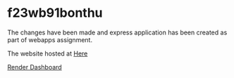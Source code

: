 # f23wb91bonthu

The changes have been made and express application has been created as part of webapps assignment.

The website hosted at [Here](https://f23wb91bonthu.onrender.com/)

[Render Dashboard](https://dashboard.render.com/web/srv-cktlb6tk4k9c73b2qogg/deploys/dep-cktlb75k4k9c73b2qp2g)
